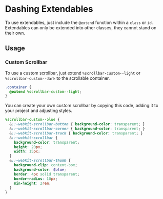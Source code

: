 # Dashing Extendables
To use extendables, just include the `@extend` function within a `class` or `id`. Extendables can only be extended into other classes, they cannot stand on their own.

## Usage

### Custom Scrollbar

To use a custom scrollbar, just extend `%scrollbar-custom--light` or `%scrollbar-custom--dark` to the scrollable container.

```scss
.container {
  @extend %scrollbar-custom--light;
}
```

You can create your own custom scrollbar by copying this code, adding it to your project and adjusting styles.

```scss
%scrollbar-custom--blue {
  &::-webkit-scrollbar-button { background-color: transparent; }
  &::-webkit-scrollbar-corner { background-color: transparent; }
  &::-webkit-scrollbar-track { background-color: transparent; }
  &::-webkit-scrollbar {
    background-color: transparent;
    height: 20px;
    width: 15px;
  }
  &::-webkit-scrollbar-thumb {
    background-clip: content-box;
    background-color: $blue;
    border: 4px solid transparent;
    border-radius: 10px;
    min-height: 2rem;
  }
}
```
